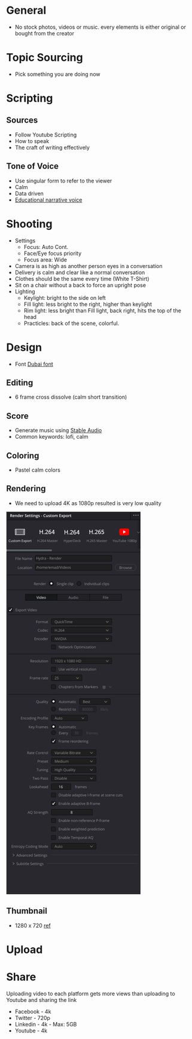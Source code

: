 # General

+ No stock photos, videos or music. every elements is either original or bought from the creator


# Topic Sourcing

- Pick something you are doing now

# Scripting

## Sources
- Follow Youtube Scripting
- How to speak
- The craft of writing effectively

## Tone of Voice
+ Use singular form to refer to the viewer
+ Calm
+ Data driven
+ [Educational narrative voice ](https://youtu.be/wfUT6eY0Krw?t=910)

# Shooting

+ Settings
  + Focus: Auto Cont.
  + Face/Eye focus priority
  + Focus area: Wide
+ Camera is as high as another person eyes in a conversation
+ Delivery is calm and clear like a normal conversation
+ Clothes should be the same every time (White T-Shirt)
+ Sit on a chair without a back to force an upright pose
+ Lighting
  + Keylight: bright to the side on left
  + Fill light: less bright to the right, higher than keylight
  + Rim light: less bright than Fill light, back right, hits the top of the head
  + Practicles: back of the scene, colorful.

# Design 
+ Font [Dubai font](https://dubaifont.com/)
  
## Editing
+ 6 frame cross dissolve (calm short transition)

## Score
+ Generate music using [Stable Audio](https://stableaudio.com/)
+ Common keywords: lofi, calm

## Coloring
+ Pastel calm colors

## Rendering
- We need to upload 4K as 1080p resulted is very low quality

![](/public/655c8d7818d19f0d577f5a340b7bdc3cbe62069ff651cf0d807309c457f65941.png)

## Thumbnail
+ 1280 x 720 [ref](https://support.google.com/youtube/answer/72431)

# Upload

# Share
Uploading video to each platform gets more views than uploading to Youtube and sharing the link

+ Facebook - 4k
+ Twitter - 720p
+ Linkedin - 4k - Max: 5GB
+ Youtube - 4k
